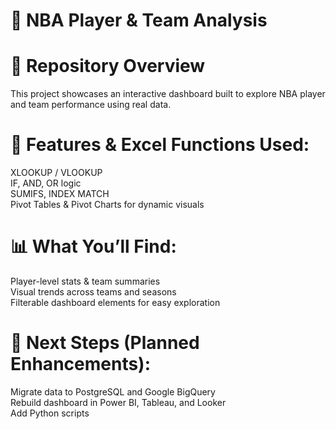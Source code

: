 # 🏀 NBA Player & Team Analysis

# 📁 Repository Overview
This project showcases an interactive dashboard built to explore NBA player and team performance using real data.

# 🔧 Features & Excel Functions Used:
XLOOKUP / VLOOKUP <br>
IF, AND, OR logic <br>
SUMIFS, INDEX MATCH <br>
Pivot Tables & Pivot Charts for dynamic visuals

# 📊 What You’ll Find:
Player-level stats & team summaries<br>
Visual trends across teams and seasons<br>
Filterable dashboard elements for easy exploration<br>


# 🚀 Next Steps (Planned Enhancements):
Migrate data to PostgreSQL and Google BigQuery<br>
Rebuild dashboard in Power BI, Tableau, and Looker<br>
Add Python scripts

